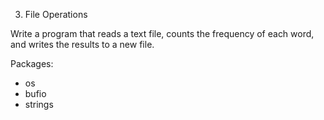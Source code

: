 3. File Operations

Write a program that reads a text file, counts the frequency of each word, and writes the results to a new file.

Packages:

- os
- bufio
- strings